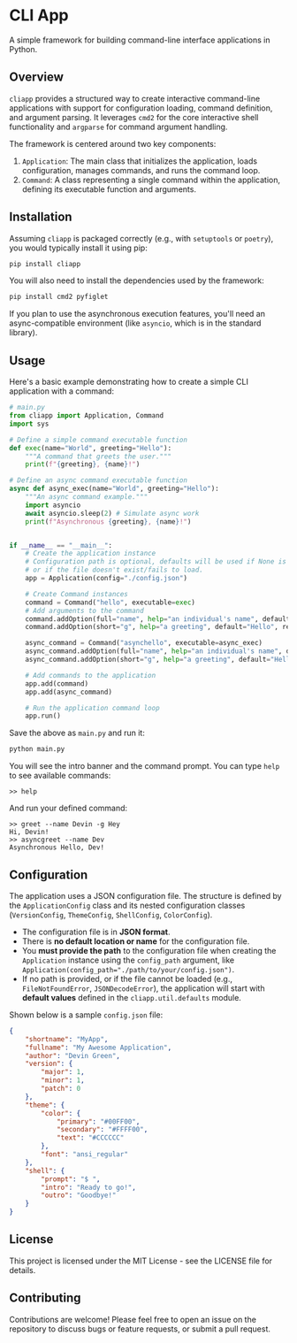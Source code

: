 # CLI App

A simple framework for building command-line interface applications in Python.

## Overview

`cliapp` provides a structured way to create interactive command-line applications with support for configuration loading, command definition, and argument parsing. It leverages `cmd2` for the core interactive shell functionality and `argparse` for command argument handling.

The framework is centered around two key components:

1.  `Application`: The main class that initializes the application, loads configuration, manages commands, and runs the command loop.
2.  `Command`: A class representing a single command within the application, defining its executable function and arguments.

## Installation

Assuming `cliapp` is packaged correctly (e.g., with `setuptools` or `poetry`), you would typically install it using pip:

```bash
pip install cliapp
```

You will also need to install the dependencies used by the framework:

```bash
pip install cmd2 pyfiglet
```

If you plan to use the asynchronous execution features, you'll need an async-compatible environment (like `asyncio`, which is in the standard library).

## Usage

Here's a basic example demonstrating how to create a simple CLI application with a command:

```python
# main.py
from cliapp import Application, Command
import sys

# Define a simple command executable function
def exec(name="World", greeting="Hello"):
    """A command that greets the user."""
    print(f"{greeting}, {name}!")

# Define an async command executable function
async def async_exec(name="World", greeting="Hello"):
    """An async command example."""
    import asyncio
    await asyncio.sleep(2) # Simulate async work
    print(f"Asynchronous {greeting}, {name}!")


if __name__ == "__main__":
    # Create the application instance
    # Configuration path is optional, defaults will be used if None is passed
    # or if the file doesn't exist/fails to load.
    app = Application(config="./config.json")

    # Create Command instances
    command = Command("hello", executable=exec)
    # Add arguments to the command
    command.addOption(full="name", help="an individual's name", default="World")
    command.addOption(short="g", help="a greeting", default="Hello", required=False)

    async_command = Command("asynchello", executable=async_exec)
    async_command.addOption(full="name", help="an individual's name", default="World")
    async_command.addOption(short="g", help="a greeting", default="Hello", required=False)

    # Add commands to the application
    app.add(command)
    app.add(async_command)

    # Run the application command loop
    app.run()
```

Save the above as `main.py` and run it:

```bash
python main.py
```

You will see the intro banner and the command prompt. You can type `help` to see available commands:

```
>> help
```

And run your defined command:

```
>> greet --name Devin -g Hey
Hi, Devin!
>> asyncgreet --name Dev 
Asynchronous Hello, Dev!
```

## Configuration

The application uses a JSON configuration file. The structure is defined by the `ApplicationConfig` class and its nested configuration classes (`VersionConfig`, `ThemeConfig`, `ShellConfig`, `ColorConfig`).

-   The configuration file is in **JSON format**.
-   There is **no default location or name** for the configuration file.
-   You **must provide the path** to the configuration file when creating the `Application` instance using the `config_path` argument, like `Application(config_path="./path/to/your/config.json")`.
-   If no path is provided, or if the file cannot be loaded (e.g., `FileNotFoundError`, `JSONDecodeError`), the application will start with **default values** defined in the `cliapp.util.defaults` module.

Shown below is a sample `config.json` file:

```json
{
    "shortname": "MyApp",
    "fullname": "My Awesome Application",
    "author": "Devin Green",
    "version": {
        "major": 1,
        "minor": 1,
        "patch": 0
    },
    "theme": {
        "color": {
            "primary": "#00FF00",
            "secondary": "#FFFF00",
            "text": "#CCCCCC"
        },
        "font": "ansi_regular"
    },
    "shell": {
        "prompt": "$ ",
        "intro": "Ready to go!",
        "outro": "Goodbye!"
    }
}
```

## License

This project is licensed under the MIT License - see the LICENSE file for details.

## Contributing

Contributions are welcome\! Please feel free to open an issue on the repository to discuss bugs or feature requests, or submit a pull request.